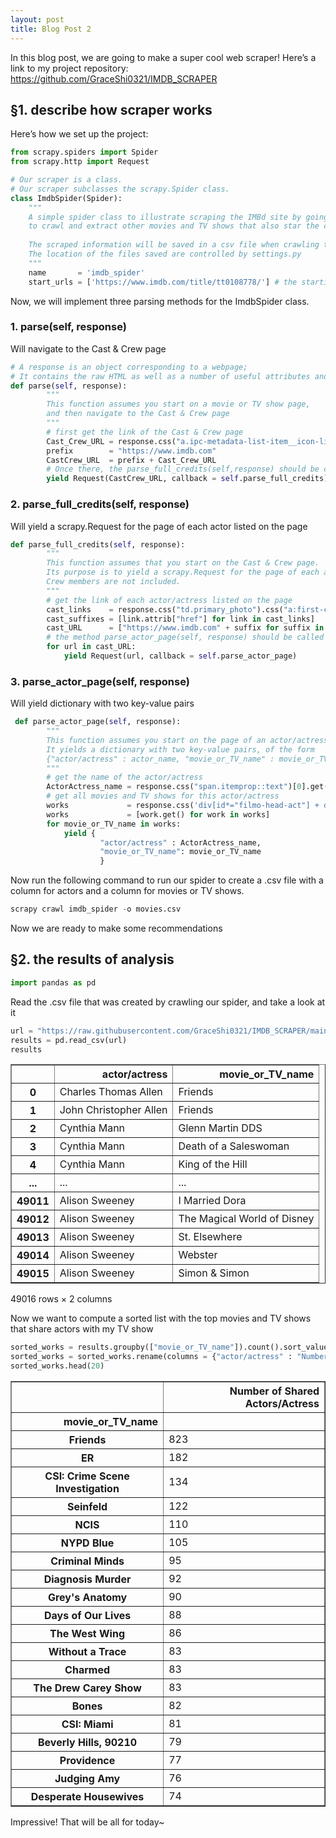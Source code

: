 ```yaml
---
layout: post
title: Blog Post 2
---
```


In this blog post, we are going to make a super cool web scraper! Here’s a link to my project repository: https://github.com/GraceShi0321/IMDB_SCRAPER  

## §1. describe how scraper works

 Here’s how we set up the project:


```python
from scrapy.spiders import Spider
from scrapy.http import Request

# Our scraper is a class. 
# Our scraper subclasses the scrapy.Spider class.  
class ImdbSpider(Spider):
    """
    A simple spider class to illustrate scraping the IMBd site by going from one's favorite movie or TV show site
    to crawl and extract other movies and TV shows that also star the cast of one's favorite movie or TV show. 
    
    The scraped information will be saved in a csv file when crawling the spider
    The location of the files saved are controlled by settings.py
    """ 
    name       = 'imdb_spider'
    start_urls = ['https://www.imdb.com/title/tt0108778/'] # the starting point
```

Now, we will implement three parsing methods for the ImdbSpider class.

### 1. parse(self, response)
Will navigate to the Cast & Crew page


```python
# A response is an object corresponding to a webpage; 
# It contains the raw HTML as well as a number of useful attributes and methods for extracting information from the page. 
def parse(self, response):
        """
        This function assumes you start on a movie or TV show page, 
        and then navigate to the Cast & Crew page
        """
        # first get the link of the Cast & Crew page
        Cast_Crew_URL = response.css("a.ipc-metadata-list-item__icon-link")[0].attrib["href"]
        prefix        = "https://www.imdb.com"
        CastCrew_URL  = prefix + Cast_Crew_URL
        # Once there, the parse_full_credits(self,response) should be called
        yield Request(CastCrew_URL, callback = self.parse_full_credits)
```

### 2. parse_full_credits(self, response)
Will yield a scrapy.Request for the page of each actor listed on the page


```python
def parse_full_credits(self, response):
        """
        This function assumes that you start on the Cast & Crew page. 
        Its purpose is to yield a scrapy.Request for the page of each actor/actress listed on the page.
        Crew members are not included.
        """
        # get the link of each actor/actress listed on the page
        cast_links    = response.css("td.primary_photo").css("a:first-child")
        cast_suffixes = [link.attrib["href"] for link in cast_links]
        cast_URL      = ["https://www.imdb.com" + suffix for suffix in cast_suffixes]
        # the method parse_actor_page(self, response) should be called when the actor/actress’s page is reached
        for url in cast_URL:    
            yield Request(url, callback = self.parse_actor_page)
```

### 3. parse_actor_page(self, response)
Will yield dictionary with two key-value pairs


```python
 def parse_actor_page(self, response):
        """
        This function assumes you start on the page of an actor/actress. 
        It yields a dictionary with two key-value pairs, of the form 
        {"actor/actress" : actor_name, "movie_or_TV_name" : movie_or_TV_name}
        """
        # get the name of the actor/actress
        ActorActress_name = response.css("span.itemprop::text")[0].get()
        # get all movies and TV shows for this actor/actress
        works             = response.css('div[id*="filmo-head-act"] + div.filmo-category-section div[class*="filmo-row"] b a:first-child::text')
        works             = [work.get() for work in works]
        for movie_or_TV_name in works:
            yield {
                    "actor/actress" : ActorActress_name,
                    "movie_or_TV_name": movie_or_TV_name
                    }
```

Now run the following command to run our spider to create a .csv file with a column for actors and a column for movies or TV shows.


```python
scrapy crawl imdb_spider -o movies.csv
```

Now we are ready to make some recommendations

## §2. the results of analysis


```python
import pandas as pd
```

Read the .csv file that was created by crawling our spider, and take a look at it 


```python
url = "https://raw.githubusercontent.com/GraceShi0321/IMDB_SCRAPER/main/IMDB_scraper/results.csv"
results = pd.read_csv(url)
results
```




<div>
<style scoped>
    .dataframe tbody tr th:only-of-type {
        vertical-align: middle;
    }

    .dataframe tbody tr th {
        vertical-align: top;
    }

    .dataframe thead th {
        text-align: right;
    }
</style>
<table border="1" class="dataframe">
  <thead>
    <tr style="text-align: right;">
      <th></th>
      <th>actor/actress</th>
      <th>movie_or_TV_name</th>
    </tr>
  </thead>
  <tbody>
    <tr>
      <th>0</th>
      <td>Charles Thomas Allen</td>
      <td>Friends</td>
    </tr>
    <tr>
      <th>1</th>
      <td>John Christopher Allen</td>
      <td>Friends</td>
    </tr>
    <tr>
      <th>2</th>
      <td>Cynthia Mann</td>
      <td>Glenn Martin DDS</td>
    </tr>
    <tr>
      <th>3</th>
      <td>Cynthia Mann</td>
      <td>Death of a Saleswoman</td>
    </tr>
    <tr>
      <th>4</th>
      <td>Cynthia Mann</td>
      <td>King of the Hill</td>
    </tr>
    <tr>
      <th>...</th>
      <td>...</td>
      <td>...</td>
    </tr>
    <tr>
      <th>49011</th>
      <td>Alison Sweeney</td>
      <td>I Married Dora</td>
    </tr>
    <tr>
      <th>49012</th>
      <td>Alison Sweeney</td>
      <td>The Magical World of Disney</td>
    </tr>
    <tr>
      <th>49013</th>
      <td>Alison Sweeney</td>
      <td>St. Elsewhere</td>
    </tr>
    <tr>
      <th>49014</th>
      <td>Alison Sweeney</td>
      <td>Webster</td>
    </tr>
    <tr>
      <th>49015</th>
      <td>Alison Sweeney</td>
      <td>Simon &amp; Simon</td>
    </tr>
  </tbody>
</table>
<p>49016 rows × 2 columns</p>
</div>



Now we want to compute a sorted list with the top movies and TV shows that share actors with my TV show


```python
sorted_works = results.groupby(["movie_or_TV_name"]).count().sort_values(by=['actor/actress'], ascending=False)
sorted_works = sorted_works.rename(columns = {"actor/actress" : "Number of Shared Actors/Actress"})
sorted_works.head(20)
```




<div>
<style scoped>
    .dataframe tbody tr th:only-of-type {
        vertical-align: middle;
    }

    .dataframe tbody tr th {
        vertical-align: top;
    }

    .dataframe thead th {
        text-align: right;
    }
</style>
<table border="1" class="dataframe">
  <thead>
    <tr style="text-align: right;">
      <th></th>
      <th>Number of Shared Actors/Actress</th>
    </tr>
    <tr>
      <th>movie_or_TV_name</th>
      <th></th>
    </tr>
  </thead>
  <tbody>
    <tr>
      <th>Friends</th>
      <td>823</td>
    </tr>
    <tr>
      <th>ER</th>
      <td>182</td>
    </tr>
    <tr>
      <th>CSI: Crime Scene Investigation</th>
      <td>134</td>
    </tr>
    <tr>
      <th>Seinfeld</th>
      <td>122</td>
    </tr>
    <tr>
      <th>NCIS</th>
      <td>110</td>
    </tr>
    <tr>
      <th>NYPD Blue</th>
      <td>105</td>
    </tr>
    <tr>
      <th>Criminal Minds</th>
      <td>95</td>
    </tr>
    <tr>
      <th>Diagnosis Murder</th>
      <td>92</td>
    </tr>
    <tr>
      <th>Grey's Anatomy</th>
      <td>90</td>
    </tr>
    <tr>
      <th>Days of Our Lives</th>
      <td>88</td>
    </tr>
    <tr>
      <th>The West Wing</th>
      <td>86</td>
    </tr>
    <tr>
      <th>Without a Trace</th>
      <td>83</td>
    </tr>
    <tr>
      <th>Charmed</th>
      <td>83</td>
    </tr>
    <tr>
      <th>The Drew Carey Show</th>
      <td>83</td>
    </tr>
    <tr>
      <th>Bones</th>
      <td>82</td>
    </tr>
    <tr>
      <th>CSI: Miami</th>
      <td>81</td>
    </tr>
    <tr>
      <th>Beverly Hills, 90210</th>
      <td>79</td>
    </tr>
    <tr>
      <th>Providence</th>
      <td>77</td>
    </tr>
    <tr>
      <th>Judging Amy</th>
      <td>76</td>
    </tr>
    <tr>
      <th>Desperate Housewives</th>
      <td>74</td>
    </tr>
  </tbody>
</table>
</div>



Impressive! That will be all for today~
